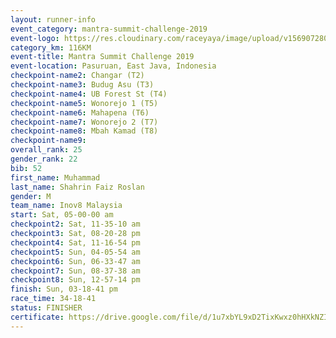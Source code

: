 ```yaml
---
layout: runner-info 
event_category: mantra-summit-challenge-2019 
event-logo: https://res.cloudinary.com/raceyaya/image/upload/v1569072809/logo/mantra-image_segrbx.jpg
category_km: 116KM 
event-title: Mantra Summit Challenge 2019 
event-location: Pasuruan, East Java, Indonesia 
checkpoint-name2: Changar (T2) 
checkpoint-name3: Budug Asu (T3) 
checkpoint-name4: UB Forest St (T4) 
checkpoint-name5: Wonorejo 1 (T5) 
checkpoint-name6: Mahapena (T6) 
checkpoint-name7: Wonorejo 2 (T7) 
checkpoint-name8: Mbah Kamad (T8) 
checkpoint-name9: 
overall_rank: 25
gender_rank: 22
bib: 52
first_name: Muhammad
last_name: Shahrin Faiz Roslan
gender: M
team_name: Inov8 Malaysia
start: Sat, 05-00-00 am
checkpoint2: Sat, 11-35-10 am
checkpoint3: Sat, 08-20-28 pm
checkpoint4: Sat, 11-16-54 pm
checkpoint5: Sun, 04-05-54 am
checkpoint6: Sun, 06-33-47 am
checkpoint7: Sun, 08-37-38 am
checkpoint8: Sun, 12-57-14 pm
finish: Sun, 03-18-41 pm
race_time: 34-18-41
status: FINISHER
certificate: https://drive.google.com/file/d/1u7xbYL9xD2TixKwxz0hHXkNZIb1jNsIL/view?usp=sharing
---
```

